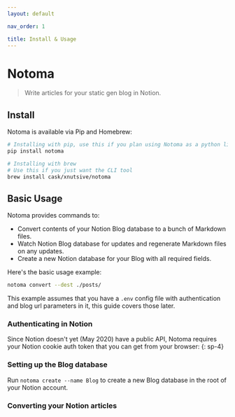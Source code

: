 ```yaml
---
layout: default

nav_order: 1

title: Install & Usage
---
```




# Notoma

> Write articles for your static gen blog in Notion.



## Install

Notoma is available via Pip and Homebrew: 

```bash
# Installing with pip, use this if you plan using Notoma as a python library.
pip install notoma
```

```bash
# Installing with brew
# Use this if you just want the CLI tool
brew install cask/xnutsive/notoma
```

## Basic Usage

Notoma provides commands to: 
- Convert contents of your Notion Blog database to a bunch of Markdown files.
- Watch Notion Blog database for updates and regenerate Markdown files on any updates.
- Create a new Notion database for your Blog with all required fields.

Here's the basic usage example: 

```bash
notoma convert --dest ./posts/
```

This example assumes that you have a `.env` config file with authentication and blog url parameters in it, this guide covers those later.

### Authenticating in Notion

Since Notion doesn't yet (May 2020) have a public API, Notoma requires your Notion cookie auth token that you can get from your browser:
{: sp-4}



### Setting up the Blog database

Run `notoma create --name Blog` to create a new Blog database in the root of your Notion account.  

### Converting your Notion articles
